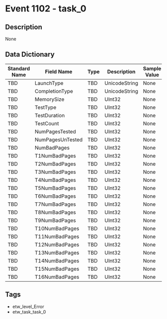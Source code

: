 # Event 1102 - task_0

## Description
None

## Data Dictionary
|Standard Name|Field Name|Type|Description|Sample Value|
|---|---|---|---|---|
|TBD|LaunchType|TBD|UnicodeString|None|None|
|TBD|CompletionType|TBD|UnicodeString|None|None|
|TBD|MemorySize|TBD|UInt32|None|None|
|TBD|TestType|TBD|UInt32|None|None|
|TBD|TestDuration|TBD|UInt32|None|None|
|TBD|TestCount|TBD|UInt32|None|None|
|TBD|NumPagesTested|TBD|UInt32|None|None|
|TBD|NumPagesUnTested|TBD|UInt32|None|None|
|TBD|NumBadPages|TBD|UInt32|None|None|
|TBD|T1NumBadPages|TBD|UInt32|None|None|
|TBD|T2NumBadPages|TBD|UInt32|None|None|
|TBD|T3NumBadPages|TBD|UInt32|None|None|
|TBD|T4NumBadPages|TBD|UInt32|None|None|
|TBD|T5NumBadPages|TBD|UInt32|None|None|
|TBD|T6NumBadPages|TBD|UInt32|None|None|
|TBD|T7NumBadPages|TBD|UInt32|None|None|
|TBD|T8NumBadPages|TBD|UInt32|None|None|
|TBD|T9NumBadPages|TBD|UInt32|None|None|
|TBD|T10NumBadPages|TBD|UInt32|None|None|
|TBD|T11NumBadPages|TBD|UInt32|None|None|
|TBD|T12NumBadPages|TBD|UInt32|None|None|
|TBD|T13NumBadPages|TBD|UInt32|None|None|
|TBD|T14NumBadPages|TBD|UInt32|None|None|
|TBD|T15NumBadPages|TBD|UInt32|None|None|
|TBD|T16NumBadPages|TBD|UInt32|None|None|

## Tags
* etw_level_Error
* etw_task_task_0